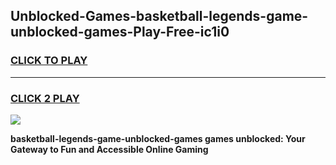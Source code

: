 
## Unblocked-Games-basketball-legends-game-unblocked-games-Play-Free-ic1i0
<h3>
<a href="https://premium76.site?title=basketball-legends-game-unblocked-games&ref=18A1">CLICK TO PLAY</a></h3>
<hr>

<h3>
<a href="https://premium76.site?title=basketball-legends-game-unblocked-games&ref=18A1">CLICK 2 PLAY</a>
  
</h3>

<a href="https://premium76.site?title=basketball-legends-game-unblocked-games&ref=18A1"><img src="https://clearcache.store/games.png"></a>


**basketball-legends-game-unblocked-games games unblocked: Your Gateway to Fun and Accessible Online Gaming**
